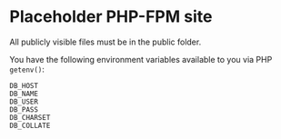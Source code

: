 Placeholder PHP-FPM site
===

All publicly visible files must be in the public folder.

You have the following environment variables available to you via PHP `getenv()`:

```
DB_HOST
DB_NAME
DB_USER
DB_PASS
DB_CHARSET
DB_COLLATE
```
